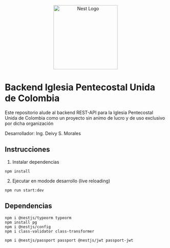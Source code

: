 <p align="center">
  <a href="http://nestjs.com/" target="blank"><img src="https://nestjs.com/img/logo-small.svg" width="200" alt="Nest Logo" /></a>
</p>

# Backend Iglesia Pentecostal Unida de Colombia

Este repositorio alude al backend REST-API para la Iglesia Pentecostal Unida de Colombia como un proyecto sin animo de lucro y de uso exclusivo por dicha organización

Desarrollador:  Ing. Deivy S. Morales

## Instrucciones

1. Instalar dependencias
```
npm install
```

2. Ejecutar en modode desarrollo (live reloading)
```
npm run start:dev
```


## Dependencias

```
npm i @nestjs/typeorm typeorm
npm install pg
npm i @nestjs/config
npm i class-validator class-transformer

npm i @nestjs/passport passport @nestjs/jwt passport-jwt 
```